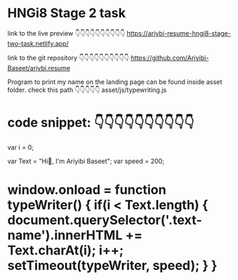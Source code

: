 HNGi8 Stage 2 task
==================================================================================
link to the live preview 👇👇👇👇👇👇👇👇👇👇
https://ariybi-resume-hngi8-stage-two-task.netlify.app/

link to the git repository 👇👇👇👇👇👇👇👇👇👇
https://github.com/Ariyibi-Baseet/ariybi.resume

Program to print my name on the landing page can be found inside asset folder. check this path 👇👇👇👇👇
asset/js/typewriting.js

code snippet: 👇👇👇👇👇👇👇👇👇👇
=========================================================================================
var i = 0;

var Text = "Hi👋, I'm Ariyibi Baseet";
var speed = 200;

window.onload = function typeWriter()
{
    if(i < Text.length)
    {
        document.querySelector('.text-name').innerHTML += Text.charAt(i);
        i++;
        setTimeout(typeWriter, speed);
    }
}
===========================================================================================

